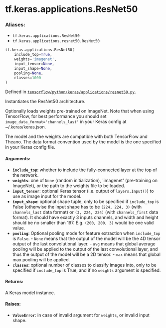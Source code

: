 <div itemscope itemtype="http://developers.google.com/ReferenceObject">
<meta itemprop="name" content="tf.keras.applications.ResNet50" />
</div>

# tf.keras.applications.ResNet50

### Aliases:

* `tf.keras.applications.ResNet50`
* `tf.keras.applications.resnet50.ResNet50`

``` python
tf.keras.applications.ResNet50(
    include_top=True,
    weights='imagenet',
    input_tensor=None,
    input_shape=None,
    pooling=None,
    classes=1000
)
```



Defined in [`tensorflow/python/keras/applications/resnet50.py`](https://www.tensorflow.org/code/tensorflow/python/keras/applications/resnet50.py).

Instantiates the ResNet50 architecture.

Optionally loads weights pre-trained
on ImageNet. Note that when using TensorFlow,
for best performance you should set
`image_data_format='channels_last'` in your Keras config
at ~/.keras/keras.json.

The model and the weights are compatible with both
TensorFlow and Theano. The data format
convention used by the model is the one
specified in your Keras config file.

#### Arguments:

* <b>`include_top`</b>: whether to include the fully-connected
        layer at the top of the network.
* <b>`weights`</b>: one of `None` (random initialization),
          'imagenet' (pre-training on ImageNet),
          or the path to the weights file to be loaded.
* <b>`input_tensor`</b>: optional Keras tensor (i.e. output of `layers.Input()`)
        to use as image input for the model.
* <b>`input_shape`</b>: optional shape tuple, only to be specified
        if `include_top` is False (otherwise the input shape
        has to be `(224, 224, 3)` (with `channels_last` data format)
        or `(3, 224, 224)` (with `channels_first` data format).
        It should have exactly 3 inputs channels,
        and width and height should be no smaller than 197.
        E.g. `(200, 200, 3)` would be one valid value.
* <b>`pooling`</b>: Optional pooling mode for feature extraction
        when `include_top` is `False`.
        - `None` means that the output of the model will be
            the 4D tensor output of the
            last convolutional layer.
        - `avg` means that global average pooling
            will be applied to the output of the
            last convolutional layer, and thus
            the output of the model will be a 2D tensor.
        - `max` means that global max pooling will
            be applied.
* <b>`classes`</b>: optional number of classes to classify images
        into, only to be specified if `include_top` is True, and
        if no `weights` argument is specified.


#### Returns:

A Keras model instance.


#### Raises:

* <b>`ValueError`</b>: in case of invalid argument for `weights`,
        or invalid input shape.